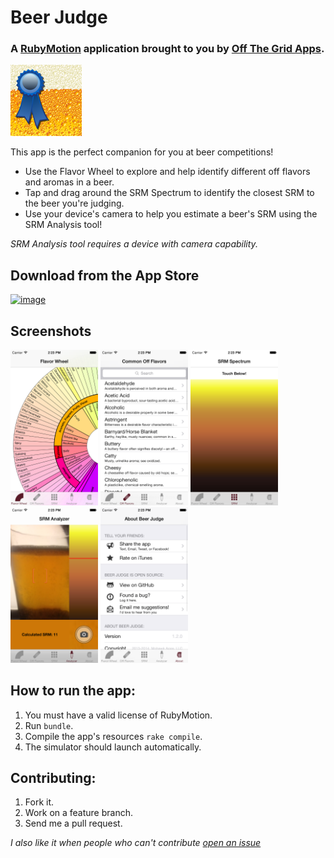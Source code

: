 # Beer Judge
### A [RubyMotion](http://www.rubymotion.com/) application brought to you by [Off The Grid Apps](http://otgapps.io/).

![App Icon](resources/Icon@2x.png)

This app is the perfect companion for you at beer competitions! 

* Use the Flavor Wheel to explore and help identify different off flavors and aromas in a beer.
* Tap and drag around the SRM Spectrum to identify the closest SRM to the beer you're judging. 
* Use your device's camera to help you estimate a beer's SRM using the SRM Analysis tool! 

*SRM Analysis tool requires a device with camera capability.*

## Download from the App Store

[![image](http://ax.phobos.apple.com.edgesuite.net/images/web/linkmaker/badge_appstore-lrg.gif)](https://itunes.apple.com/us/app/beer-judge/id666120064?mt=8&uo=4&at=10l4yY&ct=github)

## Screenshots

<a href="_marketing/screenshots/1.2.0/iPhone4/1.png"><img src="_marketing/screenshots/1.2.0/iPhone4/1.png" alt="Screenshot" width="140" /></a> <a href="_marketing/screenshots/1.2.0/iPhone4/2.png"><img src="_marketing/screenshots/1.2.0/iPhone4/2.png" alt="Screenshot" width="140" /></a> <a href="_marketing/screenshots/1.2.0/iPhone4/3.png"><img src="_marketing/screenshots/1.2.0/iPhone4/3.png" alt="Screenshot" width="140" /></a> <a href="_marketing/screenshots/1.2.0/iPhone4/4.png"><img src="_marketing/screenshots/1.2.0/iPhone4/4.png" alt="Screenshot" width="140"  /></a> <a href="_marketing/screenshots/1.2.0/iPhone4/5.png"><img src="_marketing/screenshots/1.2.0/iPhone4/5.png" alt="Screenshot" width="140" /></a>

## How to run the app:

1. You must have a valid license of RubyMotion.
2. Run `bundle`.
3. Compile the app's resources `rake compile`.
4. The simulator should launch automatically.

## Contributing:

1. Fork it.
2. Work on a feature branch.
3. Send me a pull request.

*I also like it when people who can't contribute [open an issue](https://github.com/markrickert/BeerJudge/issues)*
